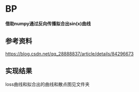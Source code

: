 # BP
**借助numpy通过反向传播拟合出sin(x)曲线**

## 参考资料
  https://blog.csdn.net/qq_28888837/article/details/84296673
## 实现结果
  loss曲线和拟合出的曲线和散点图见文件夹
